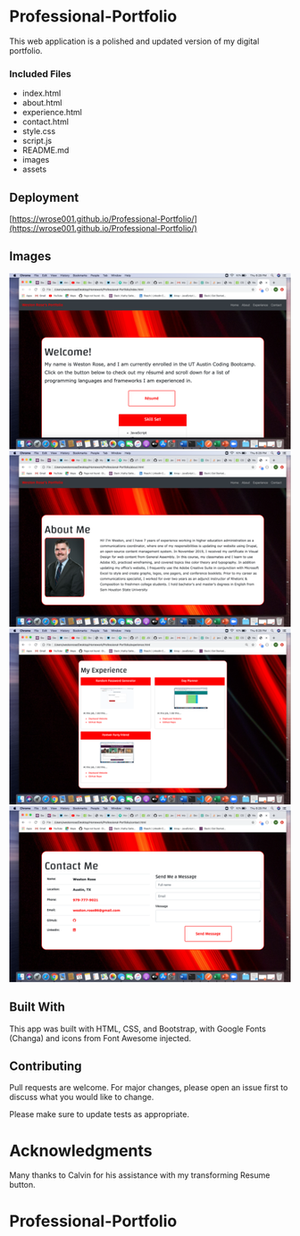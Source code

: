 # Professional-Portfolio

This web application is a polished and updated version of my digital portfolio.

### Included Files

* index.html
* about.html
* experience.html
* contact.html
* style.css
* script.js
* README.md
* images
* assets




## Deployment

[https://wrose001.github.io/Professional-Portfolio/](https://wrose001.github.io/Professional-Portfolio/)

## Images

![Home](/images/shot1.png) 
![About](/images/shot2.png) 
![Experience](/images/shot3.png) 
![Contact](/images/shot4.png) 

## Built With

This app was built with HTML, CSS, and Bootstrap, with Google Fonts (Changa) and icons from Font Awesome injected.

## Contributing

Pull requests are welcome. For major changes, please open an issue first to discuss what you would like to change.

Please make sure to update tests as appropriate.

# Acknowledgments

Many thanks to Calvin for his assistance with my transforming Resume button.





# Professional-Portfolio